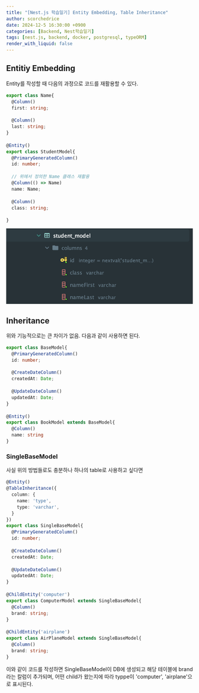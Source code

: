 ```yaml
---
title: "[Nest.js 학습일기] Entity Embedding, Table Inheritance"
author: scorchedrice
date: 2024-12-5 16:30:00 +0900
categories: [Backend, Nest학습일기]
tags: [nest.js, backend, docker, postgresql, typeORM]
render_with_liquid: false
---
```


## Entitiy Embedding
Entity를 작성할 때 다음의 과정으로 코드를 재활용할 수 있다.

```ts
export class Name{
  @Column()
  first: string;

  @Column()
  last: string;
}

@Entity()
export class StudentModel{
  @PrimaryGeneratedColumn()
  id: number;
  
  // 위에서 정의한 Name 클래스 재활용
  @Column(() => Name)
  name: Name;

  @Column()
  class: string;

}
```

<img src="/assets/img/241205/entityembedding.png" alt="entity_embedded">

## Inheritance
위와 기능적으로는 큰 차이가 없음. 다음과 같이 사용하면 된다.

```ts
export class BaseModel{
  @PrimaryGeneratedColumn()
  id: number;

  @CreateDateColumn()
  createdAt: Date;

  @UpdateDateColumn()
  updatedAt: Date;
}

@Entity()
export class BookModel extends BaseModel{
  @Column()
  name: string
}
```

### SingleBaseModel
사실 위의 방법들로도 충분하나 하나의 table로 사용하고 싶다면

```ts
@Entity()
@TableInheritance({
  column: {
    name: 'type',
    type: 'varchar',
  }
})
export class SingleBaseModel{
  @PrimaryGeneratedColumn()
  id: number;

  @CreateDateColumn()
  createdAt: Date;

  @UpdateDateColumn()
  updatedAt: Date;
}

@ChildEntity('computer')
export class ComputerModel extends SingleBaseModel{
  @Column()
  brand: string;
}

@ChildEntity('airplane')
export class AirPlaneModel extends SingleBaseModel{
  @Column()
  brand: string;
}
```

이와 같이 코드를 작성하면 SingleBaseModel이 DB에 생성되고 해당 테이블에 brand라는 칼럼이 추가되며, 어떤 child가 왔는지에 따라 typpe이 'computer', 'airplane'으로 표시된다.

